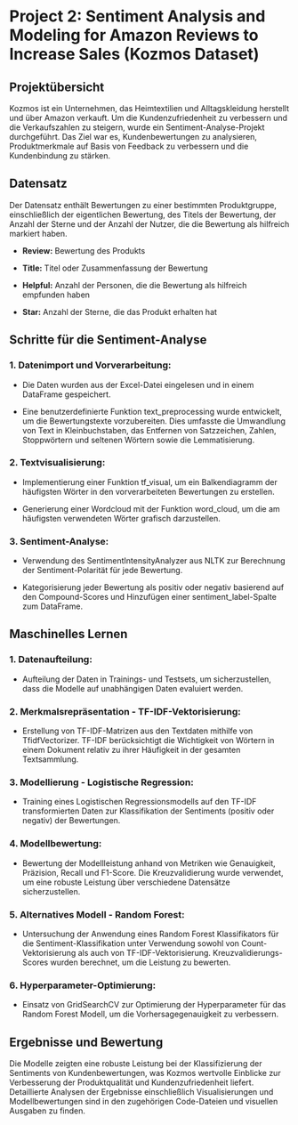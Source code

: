 # Project 2: Sentiment Analysis and Modeling for Amazon Reviews to Increase Sales (Kozmos Dataset)

## Projektübersicht
Kozmos ist ein Unternehmen, das Heimtextilien und Alltagskleidung herstellt und über Amazon verkauft. Um die Kundenzufriedenheit zu verbessern und die Verkaufszahlen zu steigern, wurde ein Sentiment-Analyse-Projekt durchgeführt. Das Ziel war es, Kundenbewertungen zu analysieren, Produktmerkmale auf Basis von Feedback zu verbessern und die Kundenbindung zu stärken.

## Datensatz
Der Datensatz enthält Bewertungen zu einer bestimmten Produktgruppe, einschließlich der eigentlichen Bewertung, des Titels der Bewertung, der Anzahl der Sterne und der Anzahl der Nutzer, die die Bewertung als hilfreich markiert haben.

- **Review:** Bewertung des Produkts

- **Title:** Titel oder Zusammenfassung der Bewertung

- **Helpful:** Anzahl der Personen, die die Bewertung als hilfreich empfunden haben

- **Star:** Anzahl der Sterne, die das Produkt erhalten hat

## Schritte für die Sentiment-Analyse
### 1. Datenimport und Vorverarbeitung:

- Die Daten wurden aus der Excel-Datei eingelesen und in einem DataFrame gespeichert.
  
- Eine benutzerdefinierte Funktion text_preprocessing wurde entwickelt, um die Bewertungstexte vorzubereiten. Dies umfasste die Umwandlung von Text in Kleinbuchstaben, das Entfernen von Satzzeichen, Zahlen, Stoppwörtern und seltenen Wörtern sowie die Lemmatisierung.


### 2. Textvisualisierung:

- Implementierung einer Funktion tf_visual, um ein Balkendiagramm der häufigsten Wörter in den vorverarbeiteten Bewertungen zu erstellen.
  
- Generierung einer Wordcloud mit der Funktion word_cloud, um die am häufigsten verwendeten Wörter grafisch darzustellen.

  
### 3. Sentiment-Analyse:

- Verwendung des SentimentIntensityAnalyzer aus NLTK zur Berechnung der Sentiment-Polarität für jede Bewertung.
  
- Kategorisierung jeder Bewertung als positiv oder negativ basierend auf den Compound-Scores und Hinzufügen einer sentiment_label-Spalte zum DataFrame.

  
## Maschinelles Lernen
### 1. Datenaufteilung:

- Aufteilung der Daten in Trainings- und Testsets, um sicherzustellen, dass die Modelle auf unabhängigen Daten evaluiert werden.
  
### 2. Merkmalsrepräsentation - TF-IDF-Vektorisierung:

- Erstellung von TF-IDF-Matrizen aus den Textdaten mithilfe von TfidfVectorizer. TF-IDF berücksichtigt die Wichtigkeit von Wörtern in einem Dokument relativ zu ihrer Häufigkeit in der gesamten Textsammlung.
  
### 3. Modellierung - Logistische Regression:

- Training eines Logistischen Regressionsmodells auf den TF-IDF transformierten Daten zur Klassifikation der Sentiments (positiv oder negativ) der Bewertungen.

### 4. Modellbewertung:

- Bewertung der Modellleistung anhand von Metriken wie Genauigkeit, Präzision, Recall und F1-Score. Die Kreuzvalidierung wurde verwendet, um eine robuste Leistung über verschiedene Datensätze sicherzustellen.

### 5. Alternatives Modell - Random Forest:

- Untersuchung der Anwendung eines Random Forest Klassifikators für die Sentiment-Klassifikation unter Verwendung sowohl von Count-Vektorisierung als auch von TF-IDF-Vektorisierung. Kreuzvalidierungs-Scores wurden berechnet, um die Leistung zu bewerten.

### 6. Hyperparameter-Optimierung:

- Einsatz von GridSearchCV zur Optimierung der Hyperparameter für das Random Forest Modell, um die Vorhersagegenauigkeit zu verbessern.

## Ergebnisse und Bewertung
Die Modelle zeigten eine robuste Leistung bei der Klassifizierung der Sentiments von Kundenbewertungen, was Kozmos wertvolle Einblicke zur Verbesserung der Produktqualität und Kundenzufriedenheit liefert. Detaillierte Analysen der Ergebnisse einschließlich Visualisierungen und Modellbewertungen sind in den zugehörigen Code-Dateien und visuellen Ausgaben zu finden.
